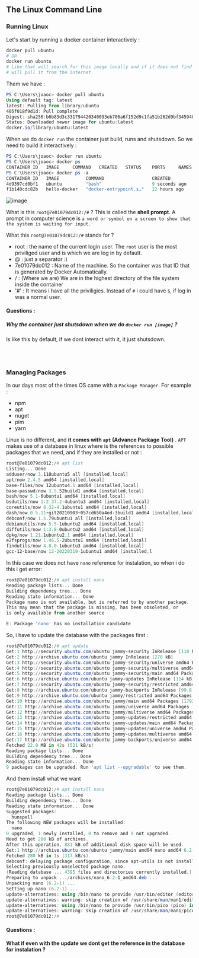 ## The Linux Command Line  
### Running Linux 
Let's start by running a docker container interactively : 
``` powershell
docker pull ubuntu 
# OR 
docker run ubuntu
# Like that will search for this image locally and if it does not find it
# will pull it from the internet
```
Them we have :
``` powershell
PS C:\Users\joaoc> docker pull ubuntu
Using default tag: latest
latest: Pulling from library/ubuntu
405f018f9d1d: Pull complete
Digest: sha256:b6b83d3c331794420340093eb706a6f152d9c1fa51b262d9bf34594887c2c7ac
Status: Downloaded newer image for ubuntu:latest
docker.io/library/ubuntu:latest
```
When we do `docker run` the container just build, runs and shutsdown. So we need to build it interactively :
``` powershell
PS C:\Users\joaoc> docker run ubuntu
PS C:\Users\joaoc> docker ps
CONTAINER ID   IMAGE     COMMAND   CREATED   STATUS    PORTS     NAMES
PS C:\Users\joaoc> docker ps -a
CONTAINER ID   IMAGE          COMMAND                  CREATED         STATUS                     PORTS     NAMES
4d9397cd0bf1   ubuntu         "bash"                   9 seconds ago   Exited (0) 8 seconds ago             sleepy_blackwell
f1b140cdc82b   hello-docker   "docker-entrypoint.s…"   22 hours ago    Exited (0) 22 hours ago              zealous_galois
```
![image](https://user-images.githubusercontent.com/49458268/180814044-e03a07e1-0f42-47b0-97b2-037ed0d2b27b.png)

What is this `root@7e01079dc012:/#` ? 
This is called the __shell prompt__. A prompt in computer science is `a word or symbol on a screen to show that the system is waiting for input.`

What this `root@7e01079dc012:/#` stands for ? 
- root : the name of the current login user. The `root` user is the most priviliged user and is which we are log in by default.
- @ : just a separator :)
- 7e01079dc012 : Name of the machine. So the container was that ID that is generated by Docker Automatically. 
- / : (Where we are) We are in the highest directory of the file system inside the container
- '#' : It means i have all the priviligies. Instead of `#` i could have `$`, if log in was a normal user.

#### Questions : 
##### Why the container just shutsdown when we do `docker run [image]` ?
Is like this by default, if we dont interact with it, it just shutsdown.

<br></br>
### Managing Packages 
In our days most of the times OS came with a `Package Manager`. For example : 
- npm
- apt
- nuget
- pim
- yarn

Linux is no different, and __it comes with `apt` (Advance Package Tool)__ .
`APT` makes use of a database in linux where is the references to possible packages that we need, and if they are installed or not : 
``` powershell
root@7e01079dc012:/# apt list
Listing... Done
adduser/now 3.118ubuntu5 all [installed,local]
apt/now 2.4.5 amd64 [installed,local]
base-files/now 12ubuntu4.1 amd64 [installed,local]
base-passwd/now 3.5.52build1 amd64 [installed,local]
bash/now 5.1-6ubuntu1 amd64 [installed,local]
bsdutils/now 1:2.37.2-4ubuntu3 amd64 [installed,local]
coreutils/now 8.32-4.1ubuntu1 amd64 [installed,local]
dash/now 0.5.11+git20210903+057cd650a4ed-3build1 amd64 [installed,local]
debconf/now 1.5.79ubuntu1 all [installed,local]
debianutils/now 5.5-1ubuntu2 amd64 [installed,local]
diffutils/now 1:3.8-0ubuntu2 amd64 [installed,local]
dpkg/now 1.21.1ubuntu2.1 amd64 [installed,local]
e2fsprogs/now 1.46.5-2ubuntu1 amd64 [installed,local]
findutils/now 4.8.0-1ubuntu3 amd64 [installed,local]
gcc-12-base/now 12-20220319-1ubuntu1 amd64 [installed,l
```
In this case we does not have `nano` reference for instalation, so when i do this i get error: 
``` powershell
root@7e01079dc012:/# apt install nano
Reading package lists... Done
Building dependency tree... Done
Reading state information... Done
Package nano is not available, but is referred to by another package.
This may mean that the package is missing, has been obsoleted, or
is only available from another source

E: Package 'nano' has no installation candidate
```
So, i have to update the database with the packages first : 
``` powershell
root@7e01079dc012:/# apt update
Get:1 http://security.ubuntu.com/ubuntu jammy-security InRelease [110 kB]
Get:2 http://archive.ubuntu.com/ubuntu jammy InRelease [270 kB]
Get:3 http://security.ubuntu.com/ubuntu jammy-security/universe amd64 Packages [115 kB]
Get:4 http://security.ubuntu.com/ubuntu jammy-security/multiverse amd64 Packages [4648 B]
Get:5 http://security.ubuntu.com/ubuntu jammy-security/main amd64 Packages [285 kB]
Get:6 http://archive.ubuntu.com/ubuntu jammy-updates InRelease [114 kB]
Get:7 http://security.ubuntu.com/ubuntu jammy-security/restricted amd64 Packages [261 kB]
Get:8 http://archive.ubuntu.com/ubuntu jammy-backports InRelease [99.8 kB]
Get:9 http://archive.ubuntu.com/ubuntu jammy/restricted amd64 Packages [164 kB]
Get:10 http://archive.ubuntu.com/ubuntu jammy/main amd64 Packages [1792 kB]
Get:11 http://archive.ubuntu.com/ubuntu jammy/universe amd64 Packages [17.5 MB]
Get:12 http://archive.ubuntu.com/ubuntu jammy/multiverse amd64 Packages [266 kB]
Get:13 http://archive.ubuntu.com/ubuntu jammy-updates/restricted amd64 Packages [306 kB]
Get:14 http://archive.ubuntu.com/ubuntu jammy-updates/main amd64 Packages [480 kB]
Get:15 http://archive.ubuntu.com/ubuntu jammy-updates/universe amd64 Packages [212 kB]
Get:16 http://archive.ubuntu.com/ubuntu jammy-updates/multiverse amd64 Packages [7804 B]
Get:17 http://archive.ubuntu.com/ubuntu jammy-backports/universe amd64 Packages [5812 B]
Fetched 22.0 MB in 42s (521 kB/s)
Reading package lists... Done
Building dependency tree... Done
Reading state information... Done
9 packages can be upgraded. Run 'apt list --upgradable' to see them.
```
And them install what we want
``` powershell
root@7e01079dc012:/# apt install nano
Reading package lists... Done
Building dependency tree... Done
Reading state information... Done
Suggested packages:
  hunspell
The following NEW packages will be installed:
  nano
0 upgraded, 1 newly installed, 0 to remove and 9 not upgraded.
Need to get 280 kB of archives.
After this operation, 881 kB of additional disk space will be used.
Get:1 http://archive.ubuntu.com/ubuntu jammy/main amd64 nano amd64 6.2-1 [280 kB]
Fetched 280 kB in 1s (317 kB/s)
debconf: delaying package configuration, since apt-utils is not installed
Selecting previously unselected package nano.
(Reading database ... 4395 files and directories currently installed.)
Preparing to unpack .../archives/nano_6.2-1_amd64.deb ...
Unpacking nano (6.2-1) ...
Setting up nano (6.2-1) ...
update-alternatives: using /bin/nano to provide /usr/bin/editor (editor) in auto mode
update-alternatives: warning: skip creation of /usr/share/man/man1/editor.1.gz because associated file
update-alternatives: using /bin/nano to provide /usr/bin/pico (pico) in auto mode
update-alternatives: warning: skip creation of /usr/share/man/man1/pico.1.gz because associated file 
root@7e01079dc012:/#
```
#### Questions : 
#### What if even with the update we dont get the reference in the database for instalation ? 

<br></br>

